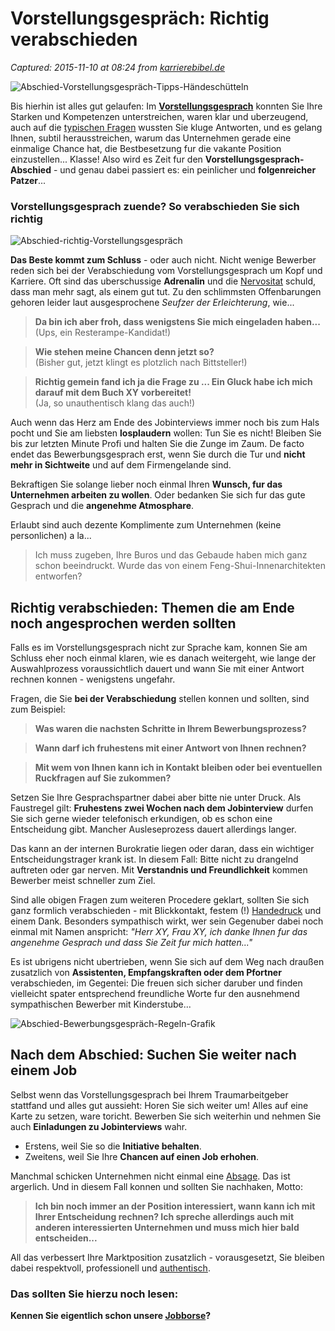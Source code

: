 # Vorstellungsgespräch: Richtig verabschieden

_Captured: 2015-11-10 at 08:24 from [karrierebibel.de](http://karrierebibel.de/vorstellungsgespraech-richtig-verabschieden/)_

![Abschied-Vorstellungsgespräch-Tipps-Händeschütteln](http://karrierebibel.de/wp-content/uploads/2015/11/Abschied-Vorstellungsgespräch-Tipps-Händeschütteln.jpg)

Bis hierhin ist alles gut gelaufen: Im **[Vorstellungsgesprach](http://karrierebibel.de/das-vorstellungsgesprach/)** konnten Sie Ihre Starken und Kompetenzen unterstreichen, waren klar und uberzeugend, auch auf die [typischen Fragen](http://karrierebibel.de/vorstellungsgesprach-fragen/) wussten Sie kluge Antworten, und es gelang Ihnen, subtil herausstreichen, warum das Unternehmen gerade eine einmalige Chance hat, die Bestbesetzung fur die vakante Position einzustellen... Klasse! Also wird es Zeit fur den **Vorstellungsgesprach-Abschied** \- und genau dabei passiert es: ein peinlicher und **folgenreicher Patzer**...

### Vorstellungsgesprach zuende? So verabschieden Sie sich richtig

![Abschied-richtig-Vorstellungsgespräch](http://karrierebibel.de/wp-content/uploads/2015/11/Abschied-richtig-Vorstellungsgespräch.jpg)

**Das Beste kommt zum Schluss** \- oder auch nicht. Nicht wenige Bewerber reden sich bei der Verabschiedung vom Vorstellungsgesprach um Kopf und Karriere. Oft sind das uberschussige **Adrenalin** und die [Nervositat](http://karrierebibel.de/nervoes-im-vorstellungsgespraech-bitte-durchatmen/) schuld, dass man mehr sagt, als einem gut tut. Zu den schlimmsten Offenbarungen gehoren leider laut ausgesprochene _Seufzer der Erleichterung_, wie...

> **Da bin ich aber froh, dass wenigstens Sie mich eingeladen haben...**  
(Ups, ein Resterampe-Kandidat!) 

> **Wie stehen meine Chancen denn jetzt so?**  
(Bisher gut, jetzt klingt es plotzlich nach Bittsteller!)

> **Richtig gemein fand ich ja die Frage zu ... Ein Gluck habe ich mich darauf mit dem Buch XY vorbereitet!**  
(Ja, so unauthentisch klang das auch!)

Auch wenn das Herz am Ende des Jobinterviews immer noch bis zum Hals pocht und Sie am liebsten **losplaudern** wollen: Tun Sie es nicht! Bleiben Sie bis zur letzten Minute Profi und halten Sie die Zunge im Zaum. De facto endet das Bewerbungsgesprach erst, wenn Sie durch die Tur und **nicht mehr in Sichtweite** und auf dem Firmengelande sind.

Bekraftigen Sie solange lieber noch einmal Ihren **Wunsch, fur das Unternehmen arbeiten zu wollen**. Oder bedanken Sie sich fur das gute Gesprach und die **angenehme Atmosphare**.

Erlaubt sind auch dezente Komplimente zum Unternehmen (keine personlichen) a la...

> Ich muss zugeben, Ihre Buros und das Gebaude haben mich ganz schon beeindruckt. Wurde das von einem Feng-Shui-Innenarchitekten entworfen?

## Richtig verabschieden: Themen die am Ende noch angesprochen werden sollten

Falls es im Vorstellungsgesprach nicht zur Sprache kam, konnen Sie am Schluss eher noch einmal klaren, wie es danach weitergeht, wie lange der Auswahlprozess voraussichtlich dauert und wann Sie mit einer Antwort rechnen konnen - wenigstens ungefahr.

Fragen, die Sie **bei der Verabschiedung** stellen konnen und sollten, sind zum Beispiel:

> **Was waren die nachsten Schritte in Ihrem Bewerbungsprozess?**

> **Wann darf ich fruhestens mit einer Antwort von Ihnen rechnen?**

> **Mit wem von Ihnen kann ich in Kontakt bleiben oder bei eventuellen Ruckfragen auf Sie zukommen?**

Setzen Sie Ihre Gesprachspartner dabei aber bitte nie unter Druck. Als Faustregel gilt: **Fruhestens zwei Wochen nach dem Jobinterview** durfen Sie sich gerne wieder telefonisch erkundigen, ob es schon eine Entscheidung gibt. Mancher Ausleseprozess dauert allerdings langer.

Das kann an der internen Burokratie liegen oder daran, dass ein wichtiger Entscheidungstrager krank ist. In diesem Fall: Bitte nicht zu drangelnd auftreten oder gar nerven. Mit **Verstandnis und Freundlichkeit** kommen Bewerber meist schneller zum Ziel.

Sind alle obigen Fragen zum weiteren Procedere geklart, sollten Sie sich ganz formlich verabschieden - mit Blickkontakt, festem (!) [Handedruck](http://karrierebibel.de/goldener-handschlag-handedruck-hand-geben/) und einem Dank. Besonders sympathisch wirkt, wer sein Gegenuber dabei noch einmal mit Namen anspricht: _"Herr XY, Frau XY, ich danke Ihnen fur das angenehme Gesprach und dass Sie Zeit fur mich hatten..."_

Es ist ubrigens nicht ubertrieben, wenn Sie sich auf dem Weg nach draußen zusatzlich von **Assistenten, Empfangskraften oder dem Pfortner** verabschieden, im Gegentei: Die freuen sich sicher daruber und finden vielleicht spater entsprechend freundliche Worte fur den ausnehmend sympathischen Bewerber mit Kinderstube...

![Abschied-Bewerbungsgespräch-Regeln-Grafik](http://karrierebibel.de/wp-content/uploads/2015/11/Abschied-Bewerbungsgespräch-Regeln-Grafik.png)

## Nach dem Abschied: Suchen Sie weiter nach einem Job

Selbst wenn das Vorstellungsgesprach bei Ihrem Traumarbeitgeber stattfand und alles gut aussieht: Horen Sie sich weiter um! Alles auf eine Karte zu setzen, ware toricht. Bewerben Sie sich weiterhin und nehmen Sie auch **Einladungen zu Jobinterviews** wahr.

  * Erstens, weil Sie so die **Initiative behalten**.
  * Zweitens, weil Sie Ihre **Chancen auf einen Job erhohen**.

Manchmal schicken Unternehmen nicht einmal eine [Absage](http://karrierebibel.de/bewerbung-absage/). Das ist argerlich. Und in diesem Fall konnen und sollten Sie nachhaken, Motto:

> **Ich bin noch immer an der Position interessiert, wann kann ich mit Ihrer Entscheidung rechnen? Ich spreche allerdings auch mit anderen interessierten Unternehmen und muss mich hier bald entscheiden...**

All das verbessert Ihre Marktposition zusatzlich - vorausgesetzt, Sie bleiben dabei respektvoll, professionell und [authentisch](http://karrierebibel.de/authentizitat-die-kunst-authentisch-zu-sein-und-zu-bleiben/).

### Das sollten Sie hierzu noch lesen:

**Kennen Sie eigentlich schon unsere [Jobborse](http://karrierebibel.de/jobboerse/)?**
